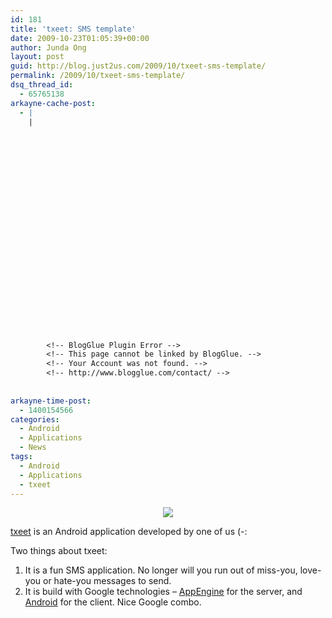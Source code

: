 ```yaml
---
id: 181
title: 'txeet: SMS template'
date: 2009-10-23T01:05:39+00:00
author: Junda Ong
layout: post
guid: http://blog.just2us.com/2009/10/txeet-sms-template/
permalink: /2009/10/txeet-sms-template/
dsq_thread_id:
  - 65765138
arkayne-cache-post:
  - |
    |
        
        
        
        
        
        
        
        
        
        
        
        
        
        
        
        
        
        
        
        
        
        
        
        <!-- BlogGlue Plugin Error -->
        <!-- This page cannot be linked by BlogGlue. -->
        <!-- Your Account was not found. -->
        <!-- http://www.blogglue.com/contact/ -->
        
        
arkayne-time-post:
  - 1400154566
categories:
  - Android
  - Applications
  - News
tags:
  - Android
  - Applications
  - txeet
---
```

<p align="center">
  <a href="http://txeet.com" onclick="__gaTracker('send', 'event', 'outbound-article', 'http://txeet.com', '');"><img src="http://txeet.com/wp-content/uploads/2009/09/txeet-banner-white-fun-text.jpg" /></a>
</p>

<a href="http://txeet.com" onclick="__gaTracker('send', 'event', 'outbound-article', 'http://txeet.com', 'txeet');">txeet</a> is an Android application developed by one of us (-:

Two things about txeet:

  1. It is a fun SMS application. No longer will you run out of miss-you, love-you or hate-you messages to send.
  2. It is build with Google technologies &#8211; <a href="http://appengine.google.com" onclick="__gaTracker('send', 'event', 'outbound-article', 'http://appengine.google.com', 'AppEngine');">AppEngine</a> for the server, and <a href="http://developer.android.com/index.html" onclick="__gaTracker('send', 'event', 'outbound-article', 'http://developer.android.com/index.html', 'Android');">Android</a> for the client. Nice Google combo.

<div style="font-size:0px;height:0px;line-height:0px;margin:0;padding:0;clear:both">
</div>